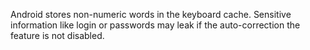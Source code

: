 Android stores non-numeric words in the keyboard cache. Sensitive information like login or passwords may leak if the auto-correction 
the feature is not disabled.
